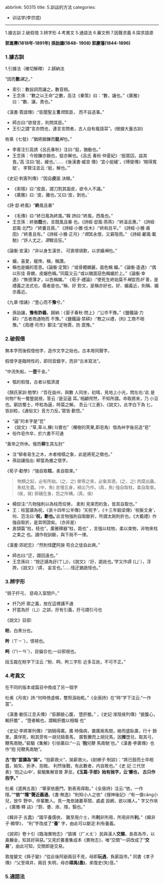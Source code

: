 abbrlink: 50315
title: 5.訓詁的方法
categories:
  - 训诂学(李宗焜)
---
1.據古訓 2.破假借 3.辨字形 4.考異文 5.通語法 6.審文例 7.因聲求義 8.探求語源

**郭嵩燾(1818年-1891年) 孫詒讓(1848- 1908) 郭慶藩(1844-1896)**

### 1.據古訓

1.引據法（確切解釋） 2.歸納法

“因而**數***讓*之。”

- 索引：數設詞而讓之。數音朔。
- 王念孫：“數之以王命”之數，高注《秦策》曰：“數，讓也。”《廣雅》曰：“數、讓，責也。”

《漢書·賈誼傳》:“臣聞聖主**言***問*其臣， 而不自造事。”

- 師古曰:“欲發言，則問其臣。”
- 王引之謂“言亦問也，連言言問者，古人自有複語耳”。(根據大量古訓)

枚乘《七發》:“猶將銷鑠而**挺***解*也。”

- 李善注引高誘《呂氏春秋》注曰:“挺，猶動也。”
- 王念孫：今按鑠亦銷也，挺亦解也。《呂氏 春秋·仲夏紀》:‘挺眾囚，益其食。’高 注曰:‘挺，緩也。’......《後漢書·臧宮 傳》‘宜小挺緩’，《傅燮傳》‘賊得寬挺’， 李賢注並云 :‘挺，解也。’”

《史記·刺客列傳》:“因自**皮**面 決眼。”

- 《索隱》曰:“皮面，謂刀割其面皮，欲令人不識。”
- 《廣雅》曰: ‘皮，離也。’又曰:‘皮，剝也。’

《詩·邶·終風》“**終**風且暴”

- 《毛傳》曰:“終日風為終風。”韓 詩曰:“終風，西風也。”
- 王念孫：終猶**既**也，言既風且暴 也。《詩經·邶風·燕燕》:“終溫且惠。” 《詩經·邶風·北門》:“終窶且貧。” 《詩經·小雅·伐木》:“終和且平。” 《詩經·小雅·甫田》:“終善且有。”《詩經·小雅·正月》:“*既*其永懷，又窘陰雨。” 《詩經·鄘風·載馳》:“許人尤之，*眾*穉且狂。”

《論衡·宣漢》:“非以身生漢世， 可褒增頌歎，以求媚*稱*也。”

- 媚，喜愛，寵倖。稱，稱讚。
- 稱也是媚的意思。《論衡·定賢》:“或骨體嫻麗，面色稱 媚。”《論衡·逢遇》:“偶以形佳 骨嫻，皮媚色稱。”同篇又云:“或以醜面惡色稱媚於上。”《論衡·幸遇》:“無德薄才，以色稱媚。” 《荀子·禮論》:“使死生終始莫不*稱*宜而*好* 善，是禮義之法式也，儒者是也。”稱、好 對文，是稱亦好也，好、媚義近，則稱、媚 亦義近。

《九章·惜誦》:“壹心而不**豫**兮。”

- 孫詒讓，**豫有詐義**，歸納：《晏子春秋·問上》:“公市不豫。”《鹽鐵論·力耕》:“古者商通物而 不豫。”《鹽鐵論·禁耕》:“教之以禮，(則) 工商不相豫。”《周禮·司市》鄭注:“定物賈，防 誑豫。”

### 2.破假借

無本字而後假借他字，造作文字之始也。古本用同聲字。

假借字是臨時性的，即同音錯字，而非“古本寫法”。

“中流失船，一**壺**千金。”

- 瓠的假借，古者以瓠濟渡

《顏氏家訓·勉學》:“吾在益州，與數 人同坐，初晴，見地上小光，問左右:‘此 是何物?’有一蜀豎就視，答云 :‘是豆逼 耳。’相顧愕然，不知所謂。命取將來，乃 小豆也。窮訪蜀士，呼粒為逼，時莫之解。 吾云:‘《三蒼》、《說文》，此字白下為 匕，皆訓粒，《通俗文》音方力反。’眾皆 歡悟。”

- “逼”的本字是“皀”
- 《說文》:“草,草斗,櫟( lì)實也”（櫟樹的莢果,即皂角）借為艸字後另造“皂”
- 俗作皂作皁，於六書不可通

“黃帝之所休。俄而**柳**生其左肘”

- 注“柳者易生之木，木者棺槨之象，此是將死之徵也。”
- 孫詒讓指出: 柳當為瘤之借字。

《荀子·勸學》:“強自取**柱**，柔自取束。”

> 物類之起，必有所始。(之，之)
榮辱之來，必象其德。(之，之)
肉腐出蟲，魚枯生蠹。(中，魚)
怠慢忘身，禍災乃作。(真，魚)
強自取柱，柔自取束。(侯，侯)
邪穢在身，怨之所構。(真，侯)

- 楊倞注:“凡物強則以為柱而任勞， 柔則 見束而約急，皆其自取也。”
- 王：柱當讀為祝，《哀十四年公羊傳》‘天祝予’，《十三年穀梁傳》‘祝髮文身’，何、范注曰:‘**祝，斷也。**’此言物強則自取斷折，所謂太剛則折也。《大戴禮》作強自取折，是其明證矣。（亦非是）
- 倉頡篇“柱，枝也”，廣雅釋器“柱，距也” ，言強以柱物，柔以束物，非物來柱之束之 也。讀作祝訓斷，與下局不一律。

《漢書·郊祀志》:“然則怪**迂**阿諛 苟合之徒自此興。”

- 師古曰:“迂，謂回遠也。”
- 王念孫曰：“按迂讀為訏(ㄒㄩ)，《說文》:‘訏，詭訛也。’字又作謣 (ㄩˊ），浮誇，《說文》:‘謣， 妄言也。’......怪迂猶詭怪也。”

### 3.辨字形

“弱子扞弓， 慈母入室閉戶。”

- 扞乃扞 禦之義，放在這裡講不通
- 扞當為扜（ㄩ）之誤，扜有引義，扜弓謂引弓也

《說文》目部:

**盼**，白黑分也。

**盻**（ㄒㄧˋ），恨視也。

**眄**（ㄇㄧㄢˇ），目偏合也;一曰邪視也。

段玉裁在盼字下注云 :“盼、眄、盻三字形 近多互訛，不可不正。”

### 4.考異文

在不同的版本或篇目中換成了另一個字

杜甫《月夜》詩:“何時倚虛幌，雙照淚始乾。”《全唐詩》在“時”字下注云:“一作 當”。

《漢書·蒯伍江息夫傳》:“臣願披心腹， 墮肝膽。” ，《史記·淮陰侯列傳》“披腹心， 輸肝膽” ，“墮者輸也，謂輸肝膽以相報 也” 

《史記·李將軍列傳》:“胡騎得廣。廣 時傷病，置廣兩馬間，絡而盛臥廣，行十 餘里。廣佯死，睨其旁有一胡兒騎善馬， 廣暫騰而上胡兒馬，因**推**墮兒，取其弓， 鞭馬南馳。”裴駰《集解》引徐廣曰:“一云 ‘**抱**兒鞭 馬南馳’也。”《漢書·李廣傳》也作“抱 兒鞭馬南馳”。

**古“抱”當讀為“拋”。**“抱薪救火”，拋薪救火。《尉繚子·制談》：“將已鼓而士卒相囂，拗矢、折矛、抱戟， 利然後戰，有此數者，内自敗也。”《史 記·三代世表》‘抱之山中’，裴駰集解音普 茅反。**《玉篇·手部》始有抛字，云‘擲也， 古只作抱字。”**

杜甫《遣興五首》:“舉家依鹿門，劉表焉得取。”《全唐詩》注云:“依，一作隱。”**“依”“隱”聲近義通**。《書·無逸》“則知小人之依”《搜神後記》:“有一傖cāng小兒，放牛 野中，伴輩數人。見一鬼依諸叢草間，處處 設網，欲以捕人。” 字又作庡 ，《廣雅·釋 詁》:“蔚、薈、庡、隱，翳也。”

《韓非子·五蠹》:“國平養儒俠， 難至用介士，所**利**非所用，所用非所**利**。”《韓非子·顯學》， “利”字改成了“**養**” 字，由此可以斷定:利有養義。

《說郛》卷十引《臨海異物志》:“狼獚（ㄏㄨㄤˊ）民與漢人**交關**，長夜為市，以 鼻齅金，知其好與惡。”又見於叢書集成本《異物志》，唯“交關”一詞改成了“**交易**”，由此可知，交關即是交易。

敦煌變文《舜子變》:“從此後阿爺兩目不見，母即**玩遇**，負薪詣市。” 同書《孝子傳》:“父至填井，兩目 失明，母亦**頑禺(愚)**，弟復史(失)音。”

### 5.通語法

